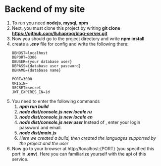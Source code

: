 # Backend of my site


1. To run you need **nodejs**, **mysql**, **npm**
2. Next, you must clone this project by writing **git clone https://github.com/Iluhaprog/blog-server.git**
3. Now you should go to the project directory and write **npm install**
4. create a ***.env*** file for config and write the following there:
    ~~~STATIC_FILES=uploads
    DBHOST=localhost
    DBPORT=3306
    DBUSER={your database user}
    DBPASS={database user password}
    DBNAME={database name}
    
    PORT=3000
    ORIGIN=
    SECRET=secret
    JWT_EXPIRES_IN=1d
5. You need to enter the following commands 
    1. ***npm run build***
    2. ***node dist/console.js new locale ru***
    3. ***node dist/console.js new locale en***
    4. ***node dist/console.js new user <login> <password> <email>*** Instead of <login> <password> <email>, enter your login password and email.
    5. ***node dist/main.js***
    6. *Here we created a build, then created the languages supported by the project and the user*
6. Now go to your browser at http://localhost:{PORT} (you specified this port in **.env**). Here you can familiarize yourself with the api of this service.